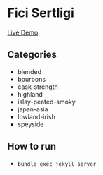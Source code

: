 # Fici Sertligi

[Live Demo](https://brutdefut.github.io/ficisertligi/)

## Categories
- blended
- bourbons
- cask-strength
- highland
- islay-peated-smoky
- japan-asia
- lowland-irish
- speyside

## How to run
- `bundle exec jekyll server`